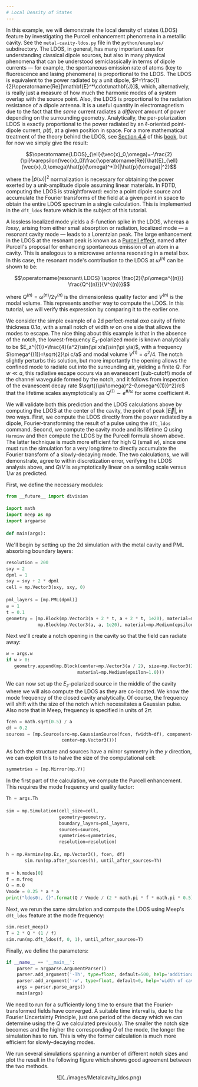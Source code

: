 ```yaml
---
# Local Density of States
---
```


In this example, we will demonstrate the local density of states (LDOS) feature by investigating the Purcell enhancement phenomena in a metallic cavity. See the `metal-cavity-ldos.py` file in the `python/examples/` subdirectory. The LDOS, in general, has many important uses for understanding classical dipole sources, but also in many physical phenomena that can be understood semiclassically in terms of dipole currents &mdash; for example, the spontaneous emission rate of atoms (key to fluorescence and lasing phenomena) is proportional to the LDOS. The LDOS is equivalent to the power radiated by a unit dipole, $P=\frac{1}{2}\operatorname{Re}[\mathbf{E}^*\cdot\mathbf{J}]$, which, alternatively, is really just a measure of how much the harmonic modes of a system overlap with the source point. Also, the LDOS is proportional to the radiation resistance of a dipole antenna. It is a useful quantity in electromagnetism due to the fact that the <i>same</i> current radiates a <i>different</i> amount of power depending on the surrounding geometry. Analytically, the per-polarization LDOS is exactly proportional to the power radiated by an $\ell$-oriented point-dipole current, $p(t)$, at a given position in space. For a more mathematical treatment of the theory behind the LDOS, see [Section 4.4](http://arxiv.org/abs/1301.5366) of this [book](http://www.artechhouse.com/Main/Books/Advances-in-FDTD-Computational-Electrodynamics-Pho-2011.aspx), but for now we simply give the result:

$$\operatorname{LDOS}_{\ell}(\vec{x}_0,\omega)=-\frac{2}{\pi}\varepsilon(\vec{x}_0)\frac{\operatorname{Re}[\hat{E}_{\ell}(\vec{x}_0,\omega)\hat{p}(\omega)^*]}{|\hat{p}(\omega)|^2}$$

where the $|\hat{p}(\omega)|^2$ normalization is necessary for obtaining the power exerted by a unit-amplitude dipole assuming linear materials. In FDTD, computing the LDOS is straightforward: excite a point dipole source and accumulate the Fourier transforms of the field at a given point in space to obtain the entire LDOS spectrum in a single calculation. This is implemented in the `dft_ldos` feature which is the subject of this tutorial.

A lossless localized mode yields a $\delta$-function spike in the LDOS, whereas a <i>lossy</i>, arising from either small absorption or radiation, localized mode &mdash; a resonant cavity mode &mdash; leads to a Lorentzian peak. The large enhancement in the LDOS at the resonant peak is known as a [Purcell effect](https://en.wikipedia.org/wiki/Purcell_effect), named after Purcell's proposal for enhancing spontaneous emission of an atom in a cavity. This is analogous to a microwave antenna resonating in a metal box. In this case, the resonant mode's contribution to the LDOS at $\omega^{(n)}$ can be shown to be:

$$\operatorname{resonant\ LDOS} \approx \frac{2}{\pi\omega^{(n)}} \frac{Q^{(n)}}{V^{(n)}}$$

where $Q^{(n)}=\omega^{(n)}/2\gamma^{(n)}$ is the dimensionless quality factor and $V^{(n)}$ is the modal volume. This represents another way to compute the LDOS. In this tutorial, we will verify this expression by comparing it to the earlier one.

We consider the simple example of a 2d perfect-metal $a$x$a$ cavity of finite thickness 0.1$a$, with a small notch of width $w$ on one side that allows the modes to escape. The nice thing about this example is that in the absence of the notch, the lowest-frequency $E_z$-polarized mode is known analytically to be $E_z^{(1)}=\frac{4}{a^2}\sin(\pi x/a)\sin(\pi y/a)$, with a frequency $\omega^{(1)}=\sqrt{2}\pi c/a$ and modal volume $V^{(1)}=a^2/4$. The notch slightly perturbs this solution, but more importantly the opening allows the confined mode to radiate out into the surrounding air, yielding a finite $Q$. For $w \ll a$, this radiative escape occurs via an evanescent (sub-cutoff) mode of the channel waveguide formed by the notch, and it follows from inspection of the evanescent decay rate $\sqrt{(\pi/\omega)^2-(\omega^{(1)})^2}/c$ that the lifetime scales asymptotically as $Q^{(1)} \sim e^{\#/\omega}$ for some coefficient \#.

We will validate both this prediction and the LDOS calculations above by computing the LDOS at the center of the cavity, the point of peak $|\vec{E}|$, in two ways. First, we compute the LDOS directly from the power radiated by a dipole, Fourier-transforming the result of a pulse using the `dft_ldos` command. Second, we compute the cavity mode and its lifetime $Q$ using `Harminv` and then compute the LDOS by the Purcell formula shown above. The latter technique is much more efficient for high Q (small $w$), since one must run the simulation for a very long time to directly accumulate the Fourier transform of a slowly-decaying mode. The two calculations, we will demonstrate, agree to within discretization error, verifying the LDOS analysis above, and $Q/V$ is asymptotically linear on a semilog scale versus $1/w$ as predicted.

First, we define the necessary modules:

```py
from __future__ import division

import math
import meep as mp
import argparse

def main(args):
```

We'll begin by setting up the 2d simulation with the metal cavity and PML absorbing boundary layers:

```py
resolution = 200
sxy = 2
dpml = 1
sxy = sxy + 2 * dpml
cell = mp.Vector3(sxy, sxy, 0)

pml_layers = [mp.PML(dpml)]
a = 1
t = 0.1
geometry = [mp.Block(mp.Vector3(a + 2 * t, a + 2 * t, 1e20), material=mp.Medium(epsilon=-1e20)),
            mp.Block(mp.Vector3(a, a, 1e20), material=mp.Medium(epsilon=1.0))]
```

Next we'll create a notch opening in the cavity so that the field can radiate away:

```py
w = args.w
if w > 0:
   geometry.append(mp.Block(center=mp.Vector3(a / 2), size=mp.Vector3(2 * t, w, 1e20),
                           material=mp.Medium(epsilon=1.0)))
```

We can now set up the $E_z$-polarized source in the middle of the cavity where we will also compute the LDOS as they are co-located. We know the mode frequency of the closed cavity analytically. Of course, the frequency will shift with the size of the notch which necessitates a Gaussian pulse. Also note that in Meep, frequency is specified in units of $2\pi$.

```py
fcen = math.sqrt(0.5) / a
df = 0.2
sources = [mp.Source(src=mp.GaussianSource(fcen, fwidth=df), component=mp.Ez,
                     center=mp.Vector3())]
```

As both the structure and sources have a mirror symmetry in the $y$ direction, we can exploit this to halve the size of the computational cell:

```py
symmetries = [mp.Mirror(mp.Y)]
```

In the first part of the calculation, we compute the Purcell enhancement. This requires the mode frequency and quality factor:

```py
Th = args.Th

sim = mp.Simulation(cell_size=cell,
                    geometry=geometry,
                    boundary_layers=pml_layers,
                    sources=sources,
                    symmetries=symmetries,
                    resolution=resolution)

h = mp.Harminv(mp.Ez, mp.Vector3(), fcen, df)
       sim.run(mp.after_sources(h), until_after_sources=Th)

m = h.modes[0]
f = m.freq
Q = m.Q
Vmode = 0.25 * a * a
print("ldos0:, {}".format(Q / Vmode / (2 * math.pi * f * math.pi * 0.5)))
```

Next, we rerun the same simulation and compute the LDOS using Meep's `dft_ldos` feature at the mode frequency:

```py
sim.reset_meep()
T = 2 * Q * (1 / f)
sim.run(mp.dft_ldos(f, 0, 1), until_after_sources=T)
```

Finally, we define the parameters:
```py
if __name__ == '__main__':
    parser = argparse.ArgumentParser()
    parser.add_argument('-Th', type=float, default=500, help='additional time after source has turned off to accumulate Harminv data')
    parser.add_argument('-w', type=float, default=0, help='width of cavity opening')
    args = parser.parse_args()
    main(args)
```

We need to run for a sufficiently long time to ensure that the Fourier-transformed fields have converged. A suitable time interval is, due to the Fourier Uncertainty Principle, just one period of the decay which we can determine using the $Q$ we calculated previously. The smaller the notch size becomes and the higher the corresponding $Q$ of the mode, the longer the simulation has to run. This is why the former calculation is much more efficient for slowly-decaying modes.

We run several simulations spanning a number of different notch sizes and plot the result in the following figure which shows good agreement between the two methods.

<center>
![](../images/Metalcavity_ldos.png)
</center>